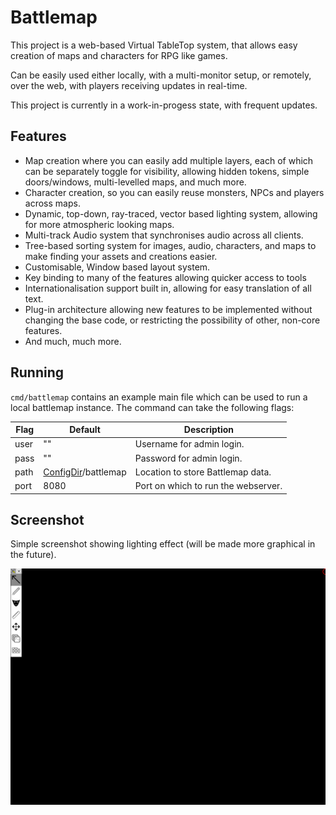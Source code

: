 # Battlemap

This project is a web-based Virtual TableTop system, that allows easy creation of maps and characters for RPG like games.

Can be easily used either locally, with a multi-monitor setup, or remotely, over the web, with players receiving updates in real-time.

This project is currently in a work-in-progess state, with frequent updates.

## Features

* Map creation where you can easily add multiple layers, each of which can be separately toggle for visibility, allowing hidden tokens, simple doors/windows, multi-levelled maps, and much more.
* Character creation, so you can easily reuse monsters, NPCs and players across maps.
* Dynamic, top-down, ray-traced, vector based lighting system, allowing for more atmospheric looking maps.
* Multi-track Audio system that synchronises audio across all clients.
* Tree-based sorting system for images, audio, characters, and maps to make finding your assets and creations easier.
* Customisable, Window based layout system.
* Key binding to many of the features allowing quicker access to tools 
* Internationalisation support built in, allowing for easy translation of all text.
* Plug-in architecture allowing new features to be implemented without changing the base code, or restricting the possibility of other, non-core features.
* And much, much more.

## Running

`cmd/battlemap` contains an example main file which can be used to run a local battlemap instance. The command can take the following flags:

|  Flag  |  Default  |  Description  |
|--------|-----------|---------------|
| user   | ""        | Username for admin login. |
| pass   | ""        | Password for admin login. |
| path   | [ConfigDir](https://pkg.go.dev/os#UserConfigDir)/battlemap | Location to store Battlemap data. |
| port   | 8080      | Port on which to run the webserver. |

## Screenshot

Simple screenshot showing lighting effect (will be made more graphical in the future).

![Screenshot](/screenshots/screenshot.svg)
